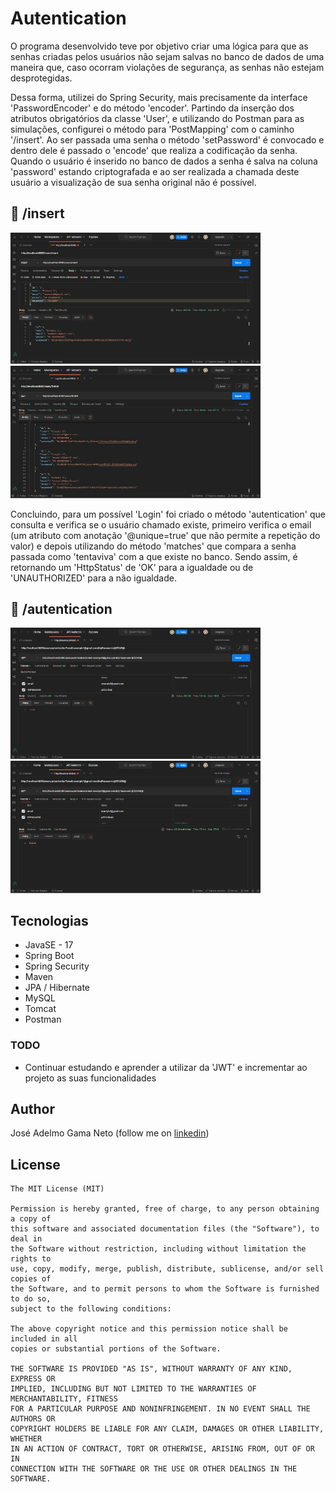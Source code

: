 # Autentication
O programa desenvolvido teve por objetivo criar uma lógica para que as senhas criadas pelos usuários não sejam salvas no banco de dados de uma maneira que, caso ocorram violações de segurança, as senhas não estejam desprotegidas.

Dessa forma, utilizei do Spring Security, mais precisamente da interface 'PasswordEncoder' e  do método 'encoder'. Partindo da inserção dos atributos obrigatórios da classe 'User', e utilizando do Postman para as simulações, configurei o método para 'PostMapping' com o caminho '/insert'. Ao ser passada uma senha o método 'setPassword' é convocado e dentro dele é passado o 'encode' que realiza a codificação da senha. Quando o usuário é inserido no banco de dados a senha é salva na coluna 'password' estando criptografada e ao ser realizada a chamada deste usuário a visualização de sua senha original não é possível. 

## :camera_flash: /insert
<!-- You can add more screenshots here if you like -->
<img src="https://github.com/adelmoGama/autentication/blob/main/autentication.photos/insert.jpg" width="400">&emsp;
<img src="https://github.com/adelmoGama/autentication/blob/main/autentication.photos/findAll.jpg" width="400">&emsp;

Concluindo, para um possível 'Login' foi criado o método 'autentication' que consulta e verifica se o usuário chamado existe, primeiro verifica o email (um atributo com anotação '@unique=true' que não permite a repetição do valor) e depois utilizando do método 'matches' que compara a senha passada como 'tentaviva' com a que existe no banco. Sendo assim, é retornando um 'HttpStatus' de 'OK' para a igualdade ou de 'UNAUTHORIZED' para a não igualdade.

## :camera_flash: /autentication
<!-- You can add more screenshots here if you like -->
<img src="https://github.com/adelmoGama/autentication/blob/main/autentication.photos/autenticationTrue.jpg" width="400">&emsp;
<img src="https://github.com/adelmoGama/autentication/blob/main/autentication.photos/autenticationFalse.jpg" width="400">&emsp;

## Tecnologias
* JavaSE - 17
* Spring Boot
* Spring Security
* Maven
* JPA / Hibernate
* MySQL
* Tomcat
* Postman



### TODO
- Continuar estudando e aprender a utilizar da 'JWT' e incrementar ao projeto as suas funcionalidades

## Author
José Adelmo Gama Neto (follow me on [linkedin](https://www.linkedin.com/in/josé-adelmo-gama-neto-38091a22a))

## License
```
The MIT License (MIT)

Permission is hereby granted, free of charge, to any person obtaining a copy of
this software and associated documentation files (the "Software"), to deal in
the Software without restriction, including without limitation the rights to
use, copy, modify, merge, publish, distribute, sublicense, and/or sell copies of
the Software, and to permit persons to whom the Software is furnished to do so,
subject to the following conditions:

The above copyright notice and this permission notice shall be included in all
copies or substantial portions of the Software.

THE SOFTWARE IS PROVIDED "AS IS", WITHOUT WARRANTY OF ANY KIND, EXPRESS OR
IMPLIED, INCLUDING BUT NOT LIMITED TO THE WARRANTIES OF MERCHANTABILITY, FITNESS
FOR A PARTICULAR PURPOSE AND NONINFRINGEMENT. IN NO EVENT SHALL THE AUTHORS OR
COPYRIGHT HOLDERS BE LIABLE FOR ANY CLAIM, DAMAGES OR OTHER LIABILITY, WHETHER
IN AN ACTION OF CONTRACT, TORT OR OTHERWISE, ARISING FROM, OUT OF OR IN
CONNECTION WITH THE SOFTWARE OR THE USE OR OTHER DEALINGS IN THE SOFTWARE.
```

